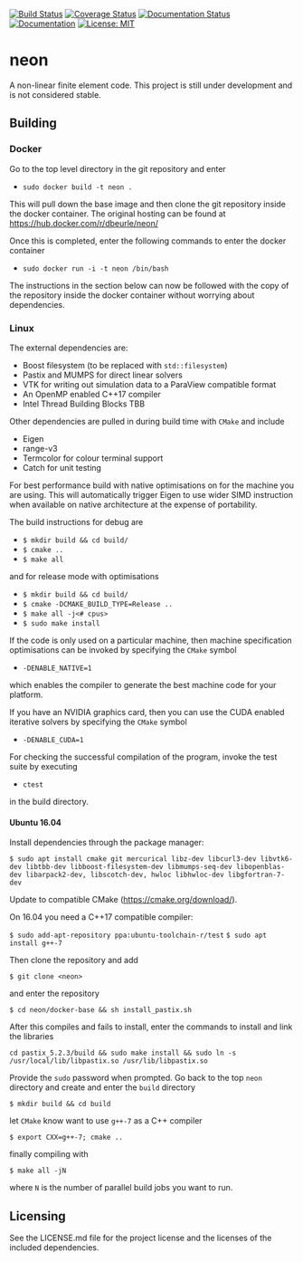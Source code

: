 [![Build Status](https://travis-ci.org/dbeurle/neon.svg?branch=master)](https://travis-ci.org/dbeurle/neon)
[![Coverage Status](https://coveralls.io/repos/github/dbeurle/neon/badge.svg?branch=master)](https://coveralls.io/github/dbeurle/neon?branch=master)
[![Documentation Status](https://readthedocs.org/projects/neon-user/badge/?version=latest)](http://neon-user.readthedocs.io/en/latest/?badge=latest)
[![Documentation](https://codedocs.xyz/dbeurle/neon.svg)](https://codedocs.xyz/dbeurle/neon/)
[![License: MIT](https://img.shields.io/badge/License-MIT-yellow.svg)](https://opensource.org/licenses/MIT)

# neon
A non-linear finite element code.  This project is still under development and is not considered stable.

## Building

### Docker

Go to the top level directory in the git repository and enter

- `sudo docker build -t neon .`

This will pull down the base image and then clone the git repository inside the docker container.  The original hosting can be found at https://hub.docker.com/r/dbeurle/neon/

Once this is completed, enter the following commands to enter the docker container

- `sudo docker run -i -t neon /bin/bash`

The instructions in the section below can now be followed with the copy of the repository inside the docker container without worrying about dependencies.

### Linux

The external dependencies are:
 - Boost filesystem (to be replaced with `std::filesystem`)
 - Pastix and MUMPS for direct linear solvers
 - VTK for writing out simulation data to a ParaView compatible format
 - An OpenMP enabled C++17 compiler
 - Intel Thread Building Blocks TBB

Other dependencies are pulled in during build time with `CMake` and include

 - Eigen
 - range-v3
 - Termcolor for colour terminal support
 - Catch for unit testing

For best performance build with native optimisations on for the machine you are using.  This will automatically trigger Eigen to use wider SIMD instruction when available on native architecture at the expense of portability.

The build instructions for debug are
- `$ mkdir build && cd build/`
- `$ cmake ..`
- `$ make all`

and for release mode with optimisations

- `$ mkdir build && cd build/`
- `$ cmake -DCMAKE_BUILD_TYPE=Release ..`
- `$ make all -j<# cpus>`
- `$ sudo make install`

If the code is only used on a particular machine, then machine specification optimisations can be invoked by specifying the `CMake` symbol
- `-DENABLE_NATIVE=1`

which enables the compiler to generate the best machine code for your platform.

If you have an NVIDIA graphics card, then you can use the CUDA enabled iterative solvers by specifying the `CMake` symbol

- `-DENABLE_CUDA=1`

For checking the successful compilation of the program, invoke the test suite by executing

- `ctest`

in the build directory.

#### Ubuntu 16.04

Install dependencies through the package manager:

`$ sudo apt install cmake git mercurical libz-dev libcurl3-dev libvtk6-dev libtbb-dev libboost-filesystem-dev libmumps-seq-dev libopenblas-dev libarpack2-dev, libscotch-dev, hwloc libhwloc-dev libgfortran-7-dev`

Update to compatible CMake (https://cmake.org/download/).

On 16.04 you need a C++17 compatible compiler:

`$ sudo add-apt-repository ppa:ubuntu-toolchain-r/test`
`$ sudo apt install g++-7`

Then clone the repository and add

`$ git clone <neon>`

and enter the repository

`$ cd neon/docker-base && sh install_pastix.sh`

After this compiles and fails to install, enter the commands to install and link the libraries

`cd pastix_5.2.3/build && sudo make install && sudo ln -s /usr/local/lib/libpastix.so /usr/lib/libpastix.so`

Provide the `sudo` password when prompted.  Go back to the top `neon` directory and create and enter the `build` directory

`$ mkdir build && cd build`

let `CMake` know want to use `g++-7` as a C++ compiler

`$ export CXX=g++-7; cmake ..`

finally compiling with

`$ make all -jN`

where `N` is the number of parallel build jobs you want to run.

## Licensing

See the LICENSE.md file for the project license and the licenses of the included dependencies.
